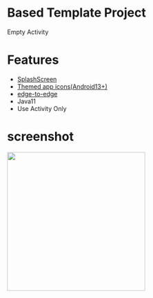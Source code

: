 # Based Template Project
Empty Activity

# Features
- [SplashScreen](https://github.com/LeoAndo/android12-splash-screen)
- [Themed app icons(Android13+)](https://github.com/LeoAndo/android-themed-icon-samples)
- [edge-to-edge](https://developer.android.com/develop/ui/views/layout/edge-to-edge)
- Java11
- Use Activity Only

# screenshot

<img src="https://user-images.githubusercontent.com/16476224/210971816-b16e2f0a-2f6a-4424-98fb-0b57eaa564ce.png" width=320 />
